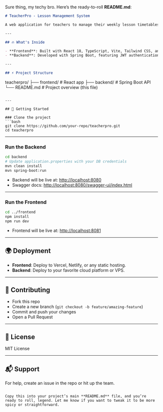 Sure thing, my techy bro. Here’s the ready-to-roll **README.md**:

```markdown
# TeacherPro - Lesson Management System

A web application for teachers to manage their weekly lesson timetables, featuring real-time notifications and a clean, modern interface.

---

## 🔥 What's Inside

- **Frontend**: Built with React 18, TypeScript, Vite, Tailwind CSS, and shadcn/ui components.
- **Backend**: Developed with Spring Boot, featuring JWT authentication, role-based access control, and a fully documented API.

---

## ⚡ Project Structure

```

teacherpro/
├── frontend/     # React app
├── backend/      # Spring Boot API
└── README.md     # Project overview (this file)

````

---

## 🚀 Getting Started

### Clone the project
```bash
git clone https://github.com/your-repo/teacherpro.git
cd teacherpro
````

---

### Run the Backend

```bash
cd backend
# Update application.properties with your DB credentials
mvn clean install
mvn spring-boot:run
```

* Backend will be live at: [http://localhost:8080](http://localhost:8080)
* Swagger docs: [http://localhost:8080/swagger-ui/index.html](http://localhost:8080/swagger-ui/index.html)

---

### Run the Frontend

```bash
cd ../frontend
npm install
npm run dev
```

* Frontend will be live at: [http://localhost:8081](http://localhost:8081)

---

## 🌍 Deployment

* **Frontend**: Deploy to Vercel, Netlify, or any static hosting.
* **Backend**: Deploy to your favorite cloud platform or VPS.

---

## 🤝 Contributing

* Fork this repo
* Create a new branch (`git checkout -b feature/amazing-feature`)
* Commit and push your changes
* Open a Pull Request

---

## 📜 License

MIT License

---

## 📬 Support

For help, create an issue in the repo or hit up the team.

```

Copy this into your project’s main **README.md** file, and you’re ready to roll, legend. Let me know if you want to tweak it to be more spicy or straightforward.
```
